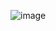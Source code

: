 ![image](https://github.com/yl-me/Notes-of-computer-graphics/blob/master/NeHe/Lesson34.Beautiful%20Landscapes%20By%20Means%20Of%20Height%20Mapping/Screenshot.png)